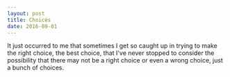 ```yaml
---
layout: post
title: Choices
date: 2016-09-01
---
```


It just occurred to me that sometimes I get so caught up in trying to make the right choice, the best choice, that I've never stopped to consider the possibility that there may not be a right choice or even a wrong choice, just a bunch of choices.
